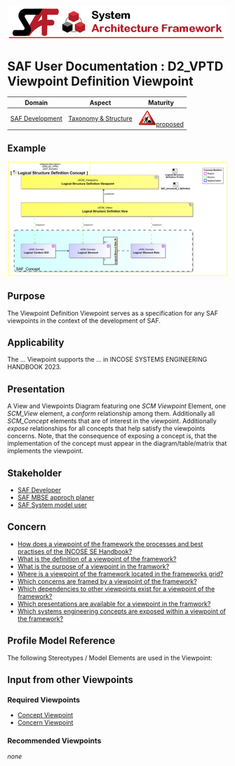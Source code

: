![System Architecture Framework](../diagrams/Banner_SAF.png)
# SAF User Documentation : **D2_VPTD** Viewpoint Definition Viewpoint
|**Domain**|**Aspect**|**Maturity**|
| --- | --- | --- |
|[SAF Development](../domains.md#Domain-SAF-Development)|[Taxonomy & Structure](../aspects.md#Aspect-Taxonomy-&-Structure)|![Proposed](../diagrams/Under_construction_icon-red.svg )[proposed](../using-saf/maturity.md#proposed)|
## Example
![Viewpoint-Definition-Viewpoint-primary-example.svg](../diagrams/vp-examples/Viewpoint-Definition-Viewpoint-primary-example.svg)
## Purpose
The Viewpoint Definition Viewpoint serves as a specification for any SAF viewpoints in the context of the development of SAF.
## Applicability
The ... Viewpoint supports the ...  in INCOSE SYSTEMS ENGINEERING HANDBOOK 2023.
## Presentation
A View and Viewpoints Diagram featuring one *SCM Viewpoint* Element, one *SCM_View* element, a *conform* relationship among them. Additionally all *SCM_Concept* elements that are of interest in the viewpoint. Additionally *expose* relationships for all concepts that help satisfy the viewpoints concerns.
Note, that the consequence of exposing a concept is, that the implementation of the concept must appear in the diagram/table/matrix that implements the viewpoint.

## Stakeholder
* [SAF Developer](../stakeholders.md#SAF-Developer)
* [SAF MBSE approch planer](../stakeholders.md#SAF-MBSE-approch-planer)
* [SAF System model user](../stakeholders.md#SAF-System-model-user)
## Concern
* [How does a viewpoint of the framework the processes and best practises of the INCOSE SE Handbook?](../concerns.md#_2024x_26f0132_1719130644780_901120_14852)
* [What is the definition of a viewpoint of the framework?](../concerns.md#_2024x_26f0132_1719130113094_957740_14764)
* [What is the purpose of a viewpoint in the framwork?](../concerns.md#_2024x_26f0132_1719130556191_78836_14843)
* [Where is a viewpoint of the framework located in the frameworks grid?](../concerns.md#_2024x_26f0132_1719130165383_541840_14769)
* [Which concerns are framed by a viewpoint of the framework?](../concerns.md#_2024x_26f0132_1719130076292_184990_14761)
* [Which dependencies to other viewpoints exist for a viewpoint of the framework?](../concerns.md#_2024x_26f0132_1719130608615_351381_14849)
* [Which presentations are available for a viewpoint in the framwork?](../concerns.md#_2024x_26f0132_1719130583650_18980_14846)
* [Which systems engineering concepts are exposed within a viewpoint of the framework?](../concerns.md#_2024x_26f0132_1719130002321_367858_14758)
## Profile Model Reference
The following Stereotypes / Model Elements are used in the Viewpoint:
## Input from other Viewpoints
### Required Viewpoints
* [Concept Viewpoint](Concept-Viewpoint.md)
* [Concern Viewpoint](Concern-Viewpoint.md)
### Recommended Viewpoints
*none*
